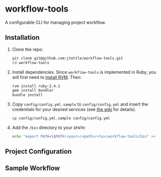 # workflow-tools
A configurable CLI for managing project workflow.

## Installation

1. Clone the repo:

    ```bash
    git clone git@github.com:jtuttle/workflow-tools.git
    cd workflow-tools
    ```

1. Install dependencies. Since `workflow-tools` is implemented in Ruby, you will first need to [install RVM](https://rvm.io/rvm/install). Then:

    ```bash
    rvm install ruby-2.4.1
    gem install bundler
    bundle install
    ```

1. Copy `config/config.yml.sample` to `config/config.yml` and insert the credentials for your desired services (see [the wiki](https://github.com/jtuttle/workflow-tools/wiki) for details).

    ```bash
    cp config/config.yml.sample config/config.yml
    ```

1. Add the `/bin` directory to your `$PATH`:

    ```bash
    echo "export PATH=\$PATH:<your>/<path>/<to>/workflow-tools/bin" >> ~/.profile
    ```

## Project Configuration

## Sample Workflow
